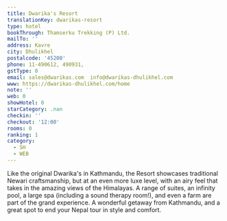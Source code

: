 ```yaml
---
title: Dwarika's Resort
translationKey: dwarikas-resort
type: hotel
bookThrough: Thamserku Trekking (P) Ltd.
mailTo: ''
address: Kavre
city: Dhulikhel
postalcode: '45200'
phone: 11-490612, 490931,
gstType: 0
email: sales@dwarikas.com  info@dwarikas-dhulikhel.com
www: https://dwarikas-dhulikhel.com/home
note: ''
web: 0
showHotel: 0
starCategory: .nan
checkin: ''
checkout: '12:00'
rooms: 0
ranking: 1
category:
  - SH
  - WEB
---
```





Like the original Dwarika's in Kathmandu, the Resort showcases traditional Newari craftsmanship, but at an even more luxe level, with an airy feel that takes in the amazing views of the Himalayas. A range of suites, an infinity pool, a large spa (including a sound therapy room!), and even a farm are part of the grand experience. A wonderful getaway from Kathmandu, and a great spot to end your Nepal tour in style and comfort.